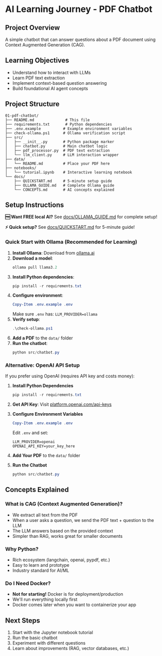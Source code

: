 # AI Learning Journey - PDF Chatbot

## Project Overview
A simple chatbot that can answer questions about a PDF document using Context Augmented Generation (CAG).

## Learning Objectives
- Understand how to interact with LLMs
- Learn PDF text extraction
- Implement context-based question answering
- Build foundational AI agent concepts

## Project Structure
```
01-pdf-chatbot/
├── README.md              # This file
├── requirements.txt       # Python dependencies
├── .env.example          # Example environment variables
├── check-ollama.ps1      # Ollama verification script
├── src/
│   ├── __init__.py       # Python package marker
│   ├── chatbot.py        # Main chatbot logic
│   ├── pdf_processor.py  # PDF text extraction
│   └── llm_client.py     # LLM interaction wrapper
├── data/
│   └── README.md         # Place your PDF here
├── notebooks/
│   └── tutorial.ipynb    # Interactive learning notebook
└── docs/
    ├── QUICKSTART.md     # 5-minute setup guide
    ├── OLLAMA_GUIDE.md   # Complete Ollama guide
    └── CONCEPTS.md       # AI concepts explained
```

## Setup Instructions

**🆓 Want FREE local AI?** See [docs/OLLAMA_GUIDE.md](docs/OLLAMA_GUIDE.md) for complete setup!

**⚡ Quick setup?** See [docs/QUICKSTART.md](docs/QUICKSTART.md) for 5-minute guide!

### Quick Start with Ollama (Recommended for Learning)

1. **Install Ollama**: Download from [ollama.ai](https://ollama.ai/)
2. **Download a model**: 
   ```powershell
   ollama pull llama3.2
   ```
3. **Install Python dependencies**:
   ```powershell
   pip install -r requirements.txt
   ```
4. **Configure environment**:
   ```powershell
   Copy-Item .env.example .env
   ```
   Make sure `.env` has: `LLM_PROVIDER=ollama`
5. **Verify setup**:
   ```powershell
   .\check-ollama.ps1
   ```
6. **Add a PDF** to the `data/` folder
7. **Run the chatbot**:
   ```powershell
   python src/chatbot.py
   ```

### Alternative: OpenAI API Setup

If you prefer using OpenAI (requires API key and costs money):

1. **Install Python Dependencies**
   ```powershell
   pip install -r requirements.txt
   ```

2. **Get API Key**: Visit [platform.openai.com/api-keys](https://platform.openai.com/api-keys)

3. **Configure Environment Variables**
   ```powershell
   Copy-Item .env.example .env
   ```
   Edit `.env` and set:
   ```
   LLM_PROVIDER=openai
   OPENAI_API_KEY=your_key_here
   ```

4. **Add Your PDF** to the `data/` folder

5. **Run the Chatbot**
   ```powershell
   python src/chatbot.py
   ```

## Concepts Explained

### What is CAG (Context Augmented Generation)?
- We extract all text from the PDF
- When a user asks a question, we send the PDF text + question to the LLM
- The LLM answers based on the provided context
- Simpler than RAG, works great for smaller documents

### Why Python?
- Rich ecosystem (langchain, openai, pypdf, etc.)
- Easy to learn and prototype
- Industry standard for AI/ML

### Do I Need Docker?
- **Not for starting!** Docker is for deployment/production
- We'll run everything locally first
- Docker comes later when you want to containerize your app

## Next Steps
1. Start with the Jupyter notebook tutorial
2. Run the basic chatbot
3. Experiment with different questions
4. Learn about improvements (RAG, vector databases, etc.)
